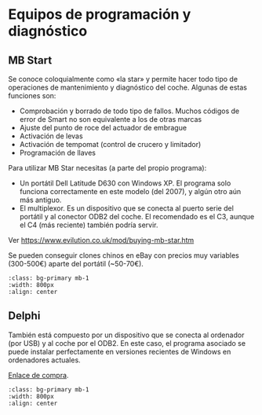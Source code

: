 # Equipos de programación y diagnóstico

## MB Start

Se conoce coloquialmente como «la star» y permite hacer todo tipo de operaciones
de mantenimiento y diagnóstico del coche. Algunas de estas funciones son:

- Comprobación y borrado de todo tipo de fallos. Muchos códigos de error de
  Smart no son equivalente a los de otras marcas
- Ajuste del punto de roce del actuador de embrague
- Activación de levas
- Activación de tempomat (control de crucero y limitador)
- Programación de llaves

Para utilizar MB Star necesitas (a parte del propio programa):

- Un portátil Dell Latitude D630 con Windows XP. El programa solo funciona
  correctamente en este modelo (del 2007), y algún otro aún más antiguo.
- El multiplexor. Es un dispositivo que se conecta al puerto serie del portátil
  y al conector ODB2 del coche. El recomendado es el C3, aunque el C4 (más
  reciente) también podría servir.

Ver https://www.evilution.co.uk/mod/buying-mb-star.htm

Se pueden conseguir clones chinos en eBay con precios muy variables (300-500€)
aparte del portátil (~50-70€).

```{image} ./images/mb-star.png
:class: bg-primary mb-1
:width: 800px
:align: center
```

## Delphi

También está compuesto por un dispositivo que se conecta al ordenador (por USB)
y al coche por el ODB2. En este caso, el programa asociado se puede instalar
perfectamente en versiones recientes de Windows en ordenadores actuales.

[Enlace de compra](https://es.aliexpress.com/item/4000245631447.html?spm=a2g0s.9042311.0.0.274263c0Dl10v0).

```{image} ./images/delphi.png
:class: bg-primary mb-1
:width: 800px
:align: center
```